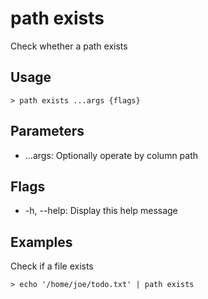 # path exists
Check whether a path exists

## Usage
```shell
> path exists ...args {flags} 
 ```

## Parameters
* ...args: Optionally operate by column path

## Flags
* -h, --help: Display this help message

## Examples
  Check if a file exists
```shell
> echo '/home/joe/todo.txt' | path exists
 ```

